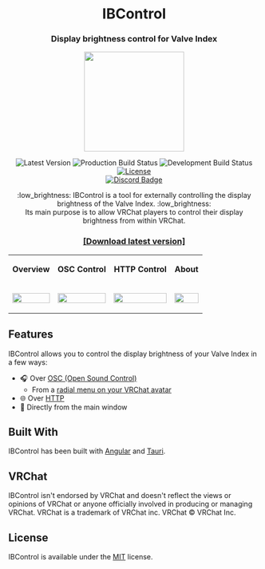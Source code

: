 
<h1 align="center">IBControl</h1>
<h3 align="center">Display brightness control for Valve Index</h2>
<p align="center">
<img width="200px" src="https://user-images.githubusercontent.com/111654848/226119236-e8baaca8-961f-4046-829a-d022447975db.png">
</p>

<p align="center">
    <a><img alt="Latest Version" src="https://img.shields.io/github/v/tag/Raphiiko/IBControl?color=informational&label=version&sort=semver"></a>
    <a><img alt="Production Build Status" src="https://github.com/Raphiiko/IBControl/actions/workflows/build-release.yml/badge.svg"/></a>
    <a><img alt="Development Build Status" src="https://github.com/Raphiiko/IBControl/actions/workflows/build-development.yml/badge.svg"/></a>
    <a href="https://github.com/Raphiiko/IBControl/blob/develop/LICENSE"><img alt="License" src="https://img.shields.io/github/license/Raphiiko/IBControl"></a>
    <br>
    <a href="https://discord.gg/7MqdPJhYxC"><img alt="Discord Badge" src="https://img.shields.io/discord/1023672078672609382?color=5865f2&label=Discord&logo=discord&logoColor=https%3A%2F%2Fshields.io%2Fcategory%2Fother"/></a>
</p>

<p align="center">
:low_brightness: IBControl is a tool for externally controlling the display brightness of the Valve Index. :low_brightness:<br>
Its main purpose is to allow VRChat players to control their display brightness from within VRChat.
</p>

<h3 align="center"><a href="https://github.com/Raphiiko/IBControl/releases/latest">[Download latest version]</a></h3>

<p align="center">
<table>
<tr>
<td><p align="center"><b>Overview</b></p></td>
<td><p align="center"><b>OSC Control</b></p></td>
<td><p align="center"><b>HTTP Control</b></p></td>
<td><p align="center"><b>About</b></p></td>
</tr>
<tr>
<td><p align="center"><img src="https://user-images.githubusercontent.com/111654848/226119125-69d2be0c-ccf8-4947-a355-d24dad479140.png" width="100%" crossorigin></p></td>
<td><p align="center"><img src="https://user-images.githubusercontent.com/111654848/226119129-443e713a-92ca-4504-9fa2-0a5f0fa4ee48.png" width="100%" crossorigin></p></td>
<td><p align="center"><img src="https://user-images.githubusercontent.com/111654848/226115420-47241aa7-71d5-492b-9bb4-a049e3a3ad92.png" width="100%" crossorigin></p></td>
<td><p align="center"><img src="https://user-images.githubusercontent.com/111654848/226119178-2d354c15-1f98-4eb4-abe4-2631024a6d68.png" width="100%" crossorigin></p></td>
</tr>
</table>
</p>

## Features

IBControl allows you to control the display brightness of your Valve Index in a few ways:

- :headphones: Over [OSC (Open Sound Control)](https://github.com/Raphiiko/IBControl/wiki/OSC-Control)
  - From a [radial menu on your VRChat avatar](https://github.com/Raphiiko/IBControl/wiki/VRChat-Avatar-Menu)
- :globe_with_meridians: Over [HTTP](https://github.com/Raphiiko/IBControl/wiki/HTTP-Control)
- :low_brightness: Directly from the main window

## Built With

IBControl has been built with [Angular](https://angular.io/) and [Tauri](https://tauri.app/).

## VRChat

IBControl isn't endorsed by VRChat and doesn't reflect the views or opinions of VRChat or anyone officially involved in producing or managing VRChat. VRChat is a trademark of VRChat inc. VRChat © VRChat Inc.

## License

IBControl is available under the [MIT](https://github.com/Raphiiko/IBControl/blob/develop/LICENSE.md) license.
